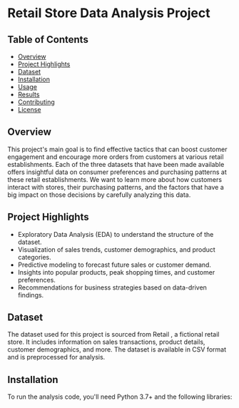 # Retail Store Data Analysis Project

## Table of Contents

- [Overview](#overview)
- [Project Highlights](#project-highlights)
- [Dataset](#dataset)
- [Installation](#installation)
- [Usage](#usage)
- [Results](#results)
- [Contributing](#contributing)
- [License](#license)

## Overview

This project's main goal is to find effective tactics that can boost customer engagement and encourage more orders from customers at various retail establishments. Each of the three datasets that have been made available offers insightful data on consumer preferences and purchasing patterns at these retail establishments. We want to learn more about how customers interact with stores, their purchasing patterns, and the factors that have a big impact on those decisions by carefully analyzing this data.
## Project Highlights

- Exploratory Data Analysis (EDA) to understand the structure of the dataset.
- Visualization of sales trends, customer demographics, and product categories.
- Predictive modeling to forecast future sales or customer demand.
- Insights into popular products, peak shopping times, and customer preferences.
- Recommendations for business strategies based on data-driven findings.

## Dataset

The dataset used for this project is sourced from Retail , a fictional retail store. It includes information on sales transactions, product details, customer demographics, and more. The dataset is available in CSV format and is preprocessed for analysis.

## Installation

To run the analysis code, you'll need Python 3.7+ and the following libraries:

```bash
